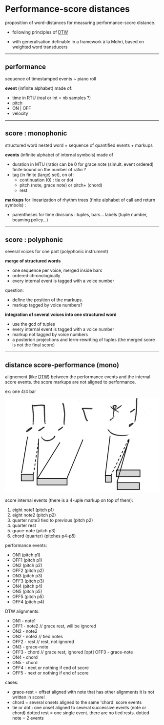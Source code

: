# Performance-score distances
proposition of word-distances for measuring performance-score distance.

- following principles of [DTW](DTW.md)

- with generalisation definable in a framework à la Mohri, based on weighted word transducers 



---
## performance
sequence of timestamped events ~ piano roll

**event** (infinite alphabet) made of:
- time in RTU (real or int = nb samples ?)
- pitch
- ON | OFF
- velocity

---
## score : monophonic
structured word
nested word = sequence of quantified events + markups

**events** 
(infinite alphabet of internal symbols) made of 
- duration in MTU (ratio)
  can be 0 for grace note (simult. event ordered)
  finite bound on the number of ratio ?
- tag (in finite (large) set), on of:
  - continuation (0) : tie or dot
  - pitch (note, grace note) or pitch+ (chord)
  - rest

**markups** for linearization of rhythm trees 
(finite alphabet of call and return symbols) :
- parentheses for time divisions : tuples, bars...
  labels (tuple number, beaming policy...)


---
## score : polyphonic
several voices for one part (polyphonic instrument)

**merge of structured words**
- one sequence per voice, merged inside bars
- ordered chronologically
- every internal event is tagged with a voice number

question: 
- define the position of the markups.
- markup tagged by voice numbers?

**integration of several voices into one structured word**
- use the gcd of tuples
- every internal event is tagged with a voice number
- markup not tagged by voice numbers
- a posteriori projections and term-rewriting of tuples
  (the merged score is not the final score)



---
## distance score-performance (mono)

alignement (like [DTW](DTW.md)) between 
the performance events and
the internal score events.
the score markups are not aligned to performance.

ex: one 4/4 bar

![](ex44-mono.png)

score internal events (there is a 4-uple markup on top of them):
1. eight note1 (pitch p1)
2. eight note2 (pitch p2)
3. quarter note3 tied to previous (pitch p2)
4. quarter rest 
5. grace-note (pitch p3)
6. chord (quarter) (pitches p4-p5)

performance events:
- ON1  (pitch p1)
- OFF1 (pitch p1)
- ON2  (pitch p2)
- OFF2 (pitch p2)
- ON3  (pitch p3)
- OFF3 (pitch p3)
- ON4  (pitch p4)
- ON5  (pitch p5)
- OFF5 (pitch p5)
- OFF4 (pitch p4)

DTW alignments:
- ON1 - note1
- OFF1 - note2  // grace rest, will be ignored
- ON2 - note2
- ON2 - note3   // tied notes
- OFF2 - rest   // rest, not ignored
- ON3 - grace-note
- OFF3 - chord  // grace rest, ignored
  [opt] OFF3 - grace-note
- ON4 - chord
- ON5 - chord
- OFF4 - next or nothing if end of score
- OFF5 - next or nothing if end of score

cases: 
- grace-rest = offset aligned with note that has other alignments
  it is not written in score!
- chord = several onsets aligned to the same 'chord' score events
- tie or dot : one onset aligned to several successive events (note or chord)
  dotted rest = one single event. there are no tied rests.
  dotted note = 2 events
  